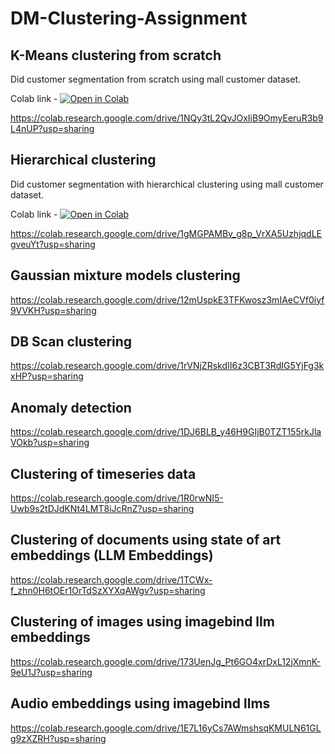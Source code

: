 # DM-Clustering-Assignment

## K-Means clustering from scratch
Did customer segmentation from scratch using mall customer dataset. 

Colab link - [![Open in Colab](https://colab.research.google.com/assets/colab-badge.svg)](https://colab.research.google.com/drive/1NQy3tL2QvJOxIiB9OmyEeruR3b9L4nUP?usp=sharing)

https://colab.research.google.com/drive/1NQy3tL2QvJOxIiB9OmyEeruR3b9L4nUP?usp=sharing

## Hierarchical clustering
Did customer segmentation with hierarchical clustering using mall customer dataset. 

Colab link - [![Open in Colab](https://colab.research.google.com/assets/colab-badge.svg)](https://colab.research.google.com/drive/1gMGPAMBv_g8p_VrXA5UzhjqdLEgveuYt?usp=sharing)

https://colab.research.google.com/drive/1gMGPAMBv_g8p_VrXA5UzhjqdLEgveuYt?usp=sharing

## Gaussian mixture models clustering
https://colab.research.google.com/drive/12mUspkE3TFKwosz3mIAeCVf0iyf9VVKH?usp=sharing

## DB Scan clustering
https://colab.research.google.com/drive/1rVNjZRskdII6z3CBT3RdIG5YjFg3kxHP?usp=sharing

## Anomaly detection
https://colab.research.google.com/drive/1DJ6BLB_y46H9GIjB0TZT155rkJlaVOkb?usp=sharing

## Clustering of timeseries data
https://colab.research.google.com/drive/1R0rwNI5-Uwb9s2tDJdKNt4LMT8iJcRnZ?usp=sharing

## Clustering of documents using state of art embeddings (LLM Embeddings)
https://colab.research.google.com/drive/1TCWx-f_zhn0H6tOEr1OrTdSzXYXqAWgv?usp=sharing

## Clustering of images using imagebind llm embeddings 
https://colab.research.google.com/drive/173UenJg_Pt6GO4xrDxL12jXmnK-9eU1J?usp=sharing

## Audio embeddings using imagebind llms
https://colab.research.google.com/drive/1E7L16yCs7AWmshsqKMULN61GLg9zXZRH?usp=sharing
